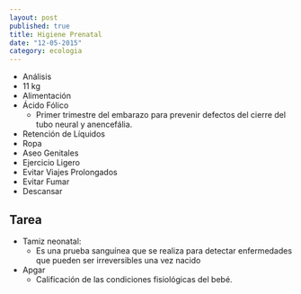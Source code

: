 ```yaml
---
layout: post
published: true
title: Higiene Prenatal
date: "12-05-2015"
category: ecologia
---
```


- Análisis
- 11 kg
- Alimentación
- Ácido Fólico
	- Primer trimestre del embarazo para prevenir defectos del cierre del tubo neural y anencefália.
- Retención de Líquidos
- Ropa
- Aseo Genitales
- Ejercicio Ligero
- Evitar Viajes Prolongados
- Evitar Fumar
- Descansar

## Tarea 

- Tamiz neonatal:
  - Es una prueba sanguínea que se realiza para detectar enfermedades que pueden ser irreversibles una vez nacido
- Apgar
  - Calificación de las condiciones fisiológicas del bebé.